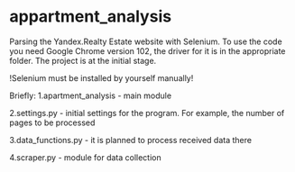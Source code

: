# appartment_analysis
Parsing the Yandex.Realty Estate website with Selenium. To use the code you need Google Chrome version 102, the driver for it is in the appropriate folder. 
The project is at the initial stage.

!Selenium must be installed by yourself manually!

Briefly:
1.apartment_analysis - main module

2.settings.py - initial settings for the program. For example, the number of pages to be processed

3.data_functions.py - it is planned to process received data there

4.scraper.py - module for data collection
